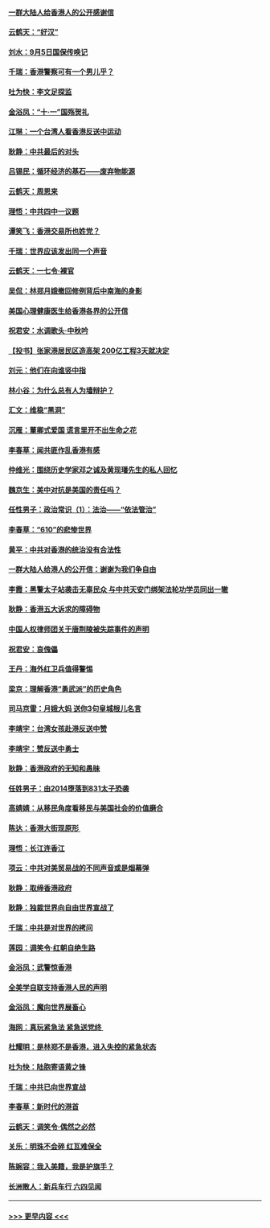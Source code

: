 #### [一群大陆人给香港人的公开感谢信](../pages/nsc993/n11514797.md?t=09121833) 
#### [云鹤天：“好汉”](../pages/nsc993/n11513536.md?t=09121833) 
#### [刘水：9月5日国保传唤记](../pages/nsc993/n11513460.md?t=09121833) 
#### [千瑞：香港警察可有一个男儿乎？](../pages/nsc993/n11513109.md?t=09121833) 
#### [吐为快：李文足探监](../pages/nsc993/n11509622.md?t=09121833) 
#### [金浴凤：“十‧一”国殇贺礼](../pages/nsc993/n11509593.md?t=09121833) 
#### [江琳：一个台湾人看香港反送中运动](../pages/nsc993/n11509211.md?t=09121833) 
#### [耿静：中共最后的对头](../pages/nsc993/n11508308.md?t=09121833) 
#### [吕锡民：循环经济的基石——废弃物能源](../pages/nsc993/n11508212.md?t=09121833) 
#### [云鹤天：周恩来](../pages/nsc993/n11508055.md?t=09121833) 
#### [理悟：中共四中一议题](../pages/nsc993/n11507782.md?t=09121833) 
#### [谭笑飞：香港交易所也姓党？](../pages/nsc993/n11507753.md?t=09121833) 
#### [千瑞：世界应该发出同一个声音](../pages/nsc993/n11507290.md?t=09121833) 
#### [云鹤天：一七令‧裸官](../pages/nsc993/n11507177.md?t=09121833) 
#### [吴侃：林郑月娥撤回修例背后中南海的身影](../pages/nsc993/n11506876.md?t=09121833) 
#### [美国心理健康医生给香港各界的公开信](../pages/nsc993/n11506809.md?t=09121833) 
#### [祝君安：水调歌头‧中秋吟](../pages/nsc993/n11506758.md?t=09121833) 
#### [【投书】张家港居民区造高架 200亿工程3天就决定](../pages/nsc993/n11506682.md?t=09121833) 
#### [刘元：他们在向谁竖中指](../pages/nsc993/n11505384.md?t=09121833) 
#### [林小谷：为什么总有人为墙辩护？](../pages/nsc993/n11505226.md?t=09121833) 
#### [汇文：维稳“黑洞”](../pages/nsc993/n11504347.md?t=09121833) 
#### [沉雁：董卿式爱国 谎言里开不出生命之花](../pages/nsc993/n11503215.md?t=09121833) 
#### [李春草：闻共匪作乱香港有感](../pages/nsc993/n11503072.md?t=09121833) 
#### [仲维光：围绕历史学家邓之诚及黄现璠先生的私人回忆](../pages/nsc993/n11501330.md?t=09121833) 
#### [魏京生：美中对抗是美国的责任吗？](../pages/nsc993/n11500723.md?t=09121833) 
#### [任性男子：政治常识（1）：法治——“依法管治”](../pages/nsc993/n11500791.md?t=09121833) 
#### [李春草：“610”的悲惨世界](../pages/nsc993/n11501141.md?t=09121833) 
#### [黄平：中共对香港的统治没有合法性](../pages/nsc993/n11499473.md?t=09121833) 
#### [一群大陆人给港人的公开信：谢谢为我们争自由](../pages/nsc993/n11500402.md?t=09121833) 
#### [李霞：黑警太子站袭击无辜民众 与中共天安门绑架法轮功学员同出一辙](../pages/nsc993/n11499805.md?t=09121833) 
#### [耿静：香港五大诉求的障碍物](../pages/nsc993/n11497578.md?t=09121833) 
#### [中国人权律师团关于唐荆陵被失踪事件的声明](../pages/nsc993/n11500014.md?t=09121833) 
#### [祝君安：哀傀儡](../pages/nsc993/n11499776.md?t=09121833) 
#### [王丹：海外红卫兵值得警惕](../pages/nsc993/n11498138.md?t=09121833) 
#### [梁京：理解香港“勇武派”的历史角色](../pages/nsc993/n11498006.md?t=09121833) 
#### [司马京雷：月娥大妈  送你3句皇城根儿名言](../pages/nsc993/n11497885.md?t=09121833) 
#### [李靖宇：台湾女孩赴港反送中赞](../pages/nsc993/n11497721.md?t=09121833) 
#### [李靖宇：赞反送中勇士](../pages/nsc993/n11497452.md?t=09121833) 
#### [耿静：香港政府的无知和愚昧](../pages/nsc993/n11494238.md?t=09121833) 
#### [任姓男子：由2014堕落到831太子恐袭](../pages/nsc993/n11496683.md?t=09121833) 
#### [高婧婧：从移民角度看移民与美国社会的价值磨合](../pages/nsc993/n11495757.md?t=09121833) 
#### [陈达：香港大街现原形 ](../pages/nsc993/n11495441.md?t=09121833) 
#### [理悟：长江连香江](../pages/nsc993/n11495377.md?t=09121833) 
#### [项云：中共对美贸易战的不同声音或是烟幕弹](../pages/nsc993/n11494929.md?t=09121833) 
#### [耿静：取缔香港政府](../pages/nsc993/n11494218.md?t=09121833) 
#### [耿静：独裁世界向自由世界宣战了](../pages/nsc993/n11494190.md?t=09121833) 
#### [千瑞：中共是对世界的拷问](../pages/nsc993/n11493021.md?t=09121833) 
#### [莲园：调笑令‧红朝自绝生路](../pages/nsc993/n11493011.md?t=09121833) 
#### [金浴凤：武警惊香港](../pages/nsc993/n11492994.md?t=09121833) 
#### [全美学自联支持香港人民的声明](../pages/nsc993/n11492630.md?t=09121833) 
#### [金浴凤：魔向世界展畜心](../pages/nsc993/n11492599.md?t=09121833) 
#### [海网：真玩紧急法 紧急送党终 ](../pages/nsc993/n11492535.md?t=09121833) 
#### [杜耀明：是林郑不是香港，进入失控的紧急状态](../pages/nsc993/n11491420.md?t=09121833) 
#### [吐为快：陆胞寄语黄之锋](../pages/nsc993/n11491117.md?t=09121833) 
#### [千瑞：中共已向世界宣战](../pages/nsc993/n11490123.md?t=09121833) 
#### [李春草：新时代的港首](../pages/nsc993/n11489864.md?t=09121833) 
#### [云鹤天：调笑令·偶然之必然](../pages/nsc993/n11489701.md?t=09121833) 
#### [关乐：明珠不会碎 红瓦难保全](../pages/nsc993/n11489647.md?t=09121833) 
#### [陈婉容：我入美籍，我是护旗手？](../pages/nsc993/n11487908.md?t=09121833) 
#### [长洲散人：新兵车行 六四见闻](../pages/nsc993/n11487729.md?t=09121833) 

----
#### [ >>> 更早内容 <<< ](../indexes/nsc993-earlier.md)
